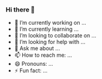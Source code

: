 ### Hi there 👋
- 🔭 I’m currently working on ...
- 🌱 I’m currently learning ...
- 👯 I’m looking to collaborate on ...
- 🤔 I’m looking for help with ...
- 💬 Ask me about ...
- 📫 How to reach me: ...
- 😄 Pronouns: ...
- ⚡ Fun fact: ...
<!--
**aaguado21/aaguado21** is a ✨ _special_ ✨ repository because its `README.md` (this file) appears on your GitHub profile.

Here are some ideas to get you started:


-->
